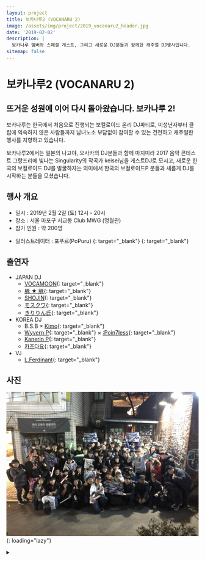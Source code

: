 ```yaml
---
layout: project
title: 보카나루2 (VOCANARU 2)
image: /assets/img/project/2019_vocanaru2_header.jpg
date: '2019-02-02'
description: |
  보카나루 멤버와 스페셜 게스트, 그리고 새로운 DJ분들과 함께한 캐주얼 DJ행사입니다.
sitemap: false
---
```


# 보카나루2 (VOCANARU 2)

## 뜨거운 성원에 이어 다시 돌아왔습니다. 보카나루 2!

보카나루는 한국에서 처음으로 진행되는 보컬로이드 온리 DJ파티로, 미성년자부터 클럽에 익숙하지 않은 사람들까지 남녀노소 부담없이 참여할 수 있는 건전하고 캐주얼한 행사를 지향하고 있습니다.

보카나루2에서는 일본의 나고야, 오사카의 DJ분들과 함께 마지미라 2017 음악 콘테스트 그랑프리에 빛나는 Singularity의 작곡가 keisei님을 게스트DJ로 모시고, 새로운 한국의 보컬로이드 DJ를 발굴하자는 의미에서 한국의 보컬로이드P 분들과 새롭게 DJ를 시작하는 분들을 모셨습니다.

## 행사 개요
- 일시 : 2019년 2월 2일 (토) 12시 - 20시
- 장소 : 서울 마포구 서교동 Club MWG (명월관)
- 참가 인원 : 약 200명

* 일러스트레이터 : 포푸르(PoPuru) [<i class="fab fa-twitter" style="color: #1DA1F2;"></i>](https://twitter.com/dr_poapo){: target="_blank"} [<i class="icon-pixiv"></i>](https://www.pixiv.net/users/12929463){: target="_blank"}

## 출연자
- JAPAN DJ
  - [VOCAMOON](https://twitter.com/vocamoon2018){: target="_blank"}
  - [豚 ★ 豚](https://twitter.com/tonton_swt){: target="_blank"}
  - [SHOJIN](https://twitter.com/Shojin_Hagiwara){: target="_blank"}
  - [モスクワ](https://twitter.com/moscow17){: target="_blank"}
  - [きりりん氏](https://twitter.com/SUZIGANEIRINO){: target="_blank"}
- KOREA DJ
  - B.S.B × [Kimo](https://twitter.com/KiMO_VocaloidP){: target="_blank"}
  - [Wyvern P](https://twitter.com/Wyvern_P){: target="_blank"} × [:Poin7less](https://twitter.com/poin7less){: target="_blank"}
  - [Kanerin P](https://twitter.com/KanerinP){: target="_blank"}
  - [카즈다요](https://twitter.com/murayamakazu39){: target="_blank"}
- VJ
  - [L.Ferdinant](https://blog.naver.com/lferdinant){: target="_blank"}

## 사진
![photo](/assets/img/project/2019_vocanaru2_phototime.jpg){: loading="lazy"}

<details>
<summary data-closed="더보기" data-open="접기"></summary>
<!-- 스타일 적용시 div 래핑 -->
<div markdown="1" style="padding: 15px 0">

![keisei](/assets/img/project/2019_vocanaru2_keisei.jpg){: loading="lazy"}

![stage](/assets/img/project/2019_vocanaru2_stage.jpg){: loading="lazy"}

</div>
</details>
